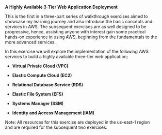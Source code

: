 **A Highly Available 3-Tier Web Application Deployment**

This is the first in a three-part series of walkthrough exercises aimed to
showcase my learning journey and also introduce the basic concepts and
services in AWS. The subsequent exercises are as well designed to be
progressive, hence, assisting anyone with interest gain some practical
hands-on experience in using AWS, beginning from the fundamentals to the
more advanced services.

In this exercise we will explore the implementation of the following AWS
services to build a highly available three-tier web application;

-   **Virtual Private Cloud (VPC)**

-   **Elastic Compute Cloud (EC2)**

-   **Relational Database Service (RDS)**

-   **Elastic File System (EFS)**

-   **Systems Manager (SSM)**

-   **Identity and Access Management (IAM)**

Note: All resources for this exercise are deployed in the
us-east-1 region and are required for the subsequent two exercises.
